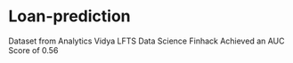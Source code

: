 # Loan-prediction
Dataset from Analytics Vidya LFTS Data Science Finhack
Achieved an AUC Score of 0.56
